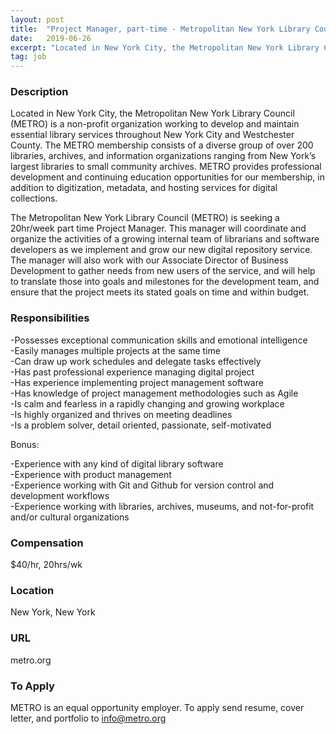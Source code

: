 ```yaml
---
layout: post
title:  "Project Manager, part-time - Metropolitan New York Library Council"
date:   2019-06-26
excerpt: "Located in New York City, the Metropolitan New York Library Council (METRO) is a non-profit organization working to develop and maintain essential library services throughout New York City and Westchester County. The METRO membership consists of a diverse group of over 200 libraries, archives, and information organizations ranging from New..."
tag: job
---
```


### Description   

Located in New York City, the Metropolitan New York Library Council (METRO) is a non-profit organization working to develop and maintain essential library services throughout New York City and Westchester County. The METRO membership consists of a diverse group of over 200 libraries, archives, and information organizations ranging from New York’s largest libraries to small community archives. METRO provides professional development and continuing education opportunities for our membership, in addition to digitization, metadata, and hosting services for digital collections. 

The Metropolitan New York Library Council (METRO) is seeking a 20hr/week part time Project Manager.  This manager will coordinate and organize the activities of a growing internal team of librarians and software developers as we implement and grow our new digital repository service. The manager will also work with our Associate Director of Business Development to gather needs from new users of the service, and will help to translate those into goals and milestones for the development team, and ensure that the project meets its stated goals on time and within budget. 


### Responsibilities   

-Possesses exceptional communication skills and emotional intelligence  
-Easily manages multiple projects at the same time  
-Can draw up work schedules and delegate tasks effectively   
-Has past professional experience managing digital project   
-Has experience implementing project management software  
-Has knowledge of project management methodologies such as Agile   
-Is calm and fearless in a rapidly changing and growing workplace   
-Is highly organized and thrives on meeting deadlines   
-Is a problem solver, detail oriented, passionate, self-motivated   

Bonus:

-Experience with any kind of digital library software   
-Experience with product management  
-Experience working with Git and Github for version control and development workflows   
-Experience working with libraries, archives, museums, and not-for-profit and/or cultural organizations   


### Compensation   

$40/hr, 20hrs/wk


### Location   

New York, New York


### URL   

metro.org

### To Apply   

METRO is an equal opportunity employer.
To apply send resume, cover letter, and portfolio to info@metro.org 






